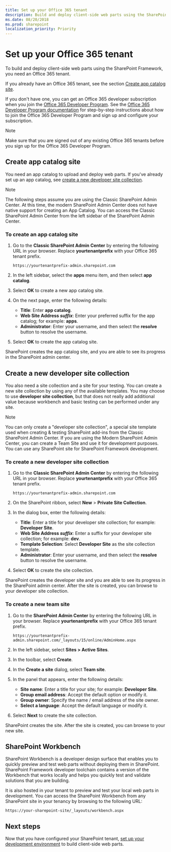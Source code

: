 ```yaml
---
title: Set up your Office 365 tenant
description: Build and deploy client-side web parts using the SharePoint Framework by setting up an Office 365 tenant.
ms.date: 08/20/2018
ms.prod: sharepoint
localization_priority: Priority
---
```



# Set up your Office 365 tenant

To build and deploy client-side web parts using the SharePoint Framework, you need an Office 365 tenant.

If you already have an Office 365 tenant, see the section [Create app catalog site](#create-app-catalog-site).

If you don't have one, you can get an Office 365 developer subscription when you join the [Office 365 Developer Program](https://developer.microsoft.com/en-us/office/dev-program). See the [Office 365 Developer Program documentation](https://docs.microsoft.com/en-us/office/developer-program/office-365-developer-program) for step-by-step instructions about how to join the Office 365 Developer Program and sign up and configure your subscription.  

> [!NOTE]
> Make sure that you are signed out of any existing Office 365 tenants before you sign up for the Office 365 Developer Program.

## Create app catalog site

You need an app catalog to upload and deploy web parts. If you've already set up an app catalog, see [create a new developer site collection](#create-a-new-developer-site-collection).  

> [!NOTE]
> The following steps assume you are using the Classic SharePoint Admin Center. At this time, the modern SharePoint Admin Center does not have native support for creating an App Catalog. You can access the Classic SharePoint Admin Center from the left sidebar of the SharePoint Admin Center.

### To create an app catalog site

1. Go to the **Classic SharePoint Admin Center** by entering the following URL in your browser. Replace **yourtenantprefix** with your Office 365 tenant prefix.

    ```http
    https://yourtenantprefix-admin.sharepoint.com
    ```

1. In the left sidebar, select the **apps** menu item, and then select **app catalog**.
1. Select **OK** to create a new app catalog site.
1. On the next page, enter the following details:

    - **Title**: Enter **app catalog**.
    - **Web Site Address _suffix_**: Enter your preferred suffix for the app catalog; for example: **apps**.
    - **Administrator**: Enter your username, and then select the **resolve** button to resolve the username.

1. Select **OK** to create the app catalog site.

SharePoint creates the app catalog site, and you are able to see its progress in the SharePoint admin center.

## Create a new developer site collection

You also need a site collection and a site for your testing. You can create a new site collection by using any of the available templates. You may choose to use **developer site collection**, but that does not really add additional value because workbench and basic testing can be performed under any site.

> [!NOTE]
> You can only create a "developer site collection", a special site template used when creating & testing SharePoint add-ins from the Classic SharePoint Admin Center. If you are using the Modern SharePoint Admin Center, you can create a Team Site and use it for development purposes. You can use any SharePoint site for SharePoint Framework development.

### To create a new developer site collection

1. Go to the **Classic SharePoint Admin Center** by entering the following URL in your browser. Replace **yourtenantprefix** with your Office 365 tenant prefix.

    ```http
    https://yourtenantprefix-admin.sharepoint.com
    ```

1. On the SharePoint ribbon, select **New** > **Private Site Collection**.
1. In the dialog box, enter the following details:

    - **Title**: Enter a title for your developer site collection; for example: **Developer Site**.
    - **Web Site Address _suffix_**: Enter a suffix for your developer site collection; for example: **dev**.
    - **Template Selection**: Select **Developer Site** as the site collection template.
    - **Administrator**: Enter your username, and then select the **resolve** button to resolve the username.

1. Select **OK** to create the site collection.

SharePoint creates the developer site and you are able to see its progress in the SharePoint admin center. After the site is created, you can browse to your developer site collection.

### To create a new team site

1. Go to the **SharePoint Admin Center** by entering the following URL in your browser. Replace **yourtenantprefix** with your Office 365 tenant prefix.

    ```http
    https://yourtenantprefix-admin.sharepoint.com/_layouts/15/online/AdminHome.aspx
    ```

1. In the left sidebar, select **Sites > Active Sites**.
1. In the toolbar, select **Create**.
1. In the **Create a site** dialog, select **Team site**.
1. In the panel that appears, enter the following details:

    - **Site name**: Enter a title for your site; for example: **Developer Site**.
    - **Group email address**: Accept the default option or modify it.
    - **Group owner**: Specify the name / email address of the site owner.
    - **Select a language**: Accept the default language or modify it.

1. Select **Next** to create the site collection.

SharePoint creates the site. After the site is created, you can browse to your new site.

## SharePoint Workbench

SharePoint Workbench is a developer design surface that enables you to quickly preview and test web parts without deploying them in SharePoint. SharePoint Framework developer toolchain contains a version of the Workbench that works locally and helps you quickly test and validate solutions that you are building.

It is also hosted in your tenant to preview and test your local web parts in development. You can access the SharePoint Workbench from any SharePoint site in your tenancy by browsing to the following URL:

```http
https://your-sharepoint-site/_layouts/workbench.aspx
```

## Next steps

Now that you have configured your SharePoint tenant, [set up your development environment](./set-up-your-development-environment.md) to build client-side web parts.
